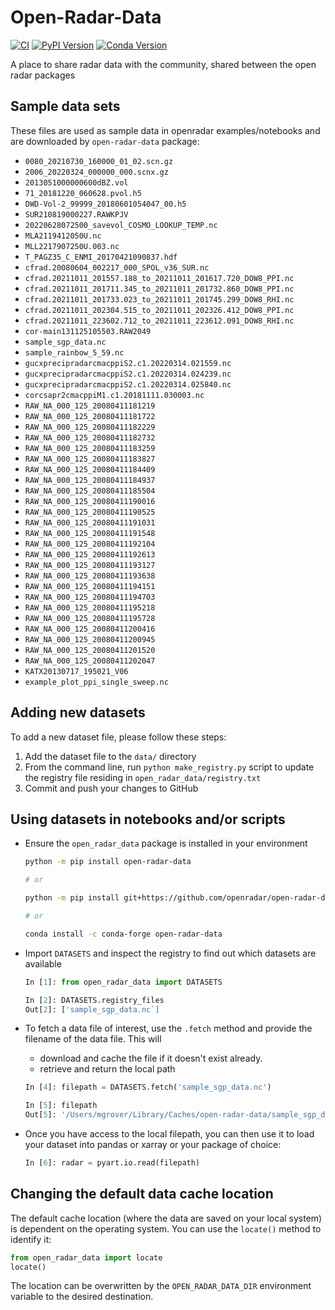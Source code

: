 # Open-Radar-Data
[![CI](https://github.com/openradar/open-radar-data/actions/workflows/ci.yaml/badge.svg)](https://github.com/openradar/open-radar-data/actions/workflows/ci.yaml)
[![PyPI Version](https://img.shields.io/pypi/v/open-radar-data.svg)](https://pypi.python.org/pypi/open-radar-data)
[![Conda Version](https://img.shields.io/conda/vn/conda-forge/open-radar-data.svg)](https://anaconda.org/conda-forge/open-radar-data)

A place to share radar data with the community, shared between the open radar packages

## Sample data sets

These files are used as sample data in openradar examples/notebooks and are downloaded by `open-radar-data` package:

- `0080_20210730_160000_01_02.scn.gz`
- `2006_20220324_000000_000.scnx.gz`
- `2013051000000600dBZ.vol`
- `71_20181220_060628.pvol.h5`
- `DWD-Vol-2_99999_20180601054047_00.h5`
- `SUR210819000227.RAWKPJV`
- `20220628072500_savevol_COSMO_LOOKUP_TEMP.nc`
- `MLA2119412050U.nc`
- `MLL2217907250U.003.nc`
- `T_PAGZ35_C_ENMI_20170421090837.hdf`
- `cfrad.20080604_002217_000_SPOL_v36_SUR.nc`
- `cfrad.20211011_201557.188_to_20211011_201617.720_DOW8_PPI.nc` 
- `cfrad.20211011_201711.345_to_20211011_201732.860_DOW8_PPI.nc`
- `cfrad.20211011_201733.023_to_20211011_201745.299_DOW8_RHI.nc`
- `cfrad.20211011_202304.515_to_20211011_202326.412_DOW8_PPI.nc` 
- `cfrad.20211011_223602.712_to_20211011_223612.091_DOW8_RHI.nc`
- `cor-main131125105503.RAW2049`
- `sample_sgp_data.nc`
- `sample_rainbow_5_59.nc`
- `gucxprecipradarcmacppiS2.c1.20220314.021559.nc`
- `gucxprecipradarcmacppiS2.c1.20220314.024239.nc`
- `gucxprecipradarcmacppiS2.c1.20220314.025840.nc`
- `corcsapr2cmacppiM1.c1.20181111.030003.nc`
- `RAW_NA_000_125_20080411181219`
- `RAW_NA_000_125_20080411181722`
- `RAW_NA_000_125_20080411182229`
- `RAW_NA_000_125_20080411182732`
- `RAW_NA_000_125_20080411183259`
- `RAW_NA_000_125_20080411183827`
- `RAW_NA_000_125_20080411184409`
- `RAW_NA_000_125_20080411184937`
- `RAW_NA_000_125_20080411185504`
- `RAW_NA_000_125_20080411190016`
- `RAW_NA_000_125_20080411190525`
- `RAW_NA_000_125_20080411191031`
- `RAW_NA_000_125_20080411191548`
- `RAW_NA_000_125_20080411192104`
- `RAW_NA_000_125_20080411192613`
- `RAW_NA_000_125_20080411193127`
- `RAW_NA_000_125_20080411193638`
- `RAW_NA_000_125_20080411194151`
- `RAW_NA_000_125_20080411194703`
- `RAW_NA_000_125_20080411195218`
- `RAW_NA_000_125_20080411195728`
- `RAW_NA_000_125_20080411200416`
- `RAW_NA_000_125_20080411200945`
- `RAW_NA_000_125_20080411201520`
- `RAW_NA_000_125_20080411202047`
- `KATX20130717_195021_V06`
- `example_plot_ppi_single_sweep.nc`

## Adding new datasets

To add a new dataset file, please follow these steps:

1. Add the dataset file to the `data/` directory
2. From the command line, run `python make_registry.py` script to update the registry file residing in `open_radar_data/registry.txt`
3. Commit and push your changes to GitHub

## Using datasets in notebooks and/or scripts

- Ensure the `open_radar_data` package is installed in your environment

  ```bash
  python -m pip install open-radar-data

  # or

  python -m pip install git+https://github.com/openradar/open-radar-data

  # or

  conda install -c conda-forge open-radar-data
  ```

- Import `DATASETS` and inspect the registry to find out which datasets are available

  ```python
  In [1]: from open_radar_data import DATASETS

  In [2]: DATASETS.registry_files
  Out[2]: ['sample_sgp_data.nc`]
  ```

- To fetch a data file of interest, use the `.fetch` method and provide the filename of the data file. This will

  - download and cache the file if it doesn't exist already.
  - retrieve and return the local path

  ```python
  In [4]: filepath = DATASETS.fetch('sample_sgp_data.nc')

  In [5]: filepath
  Out[5]: '/Users/mgrover/Library/Caches/open-radar-data/sample_sgp_data.nc'
  ```

- Once you have access to the local filepath, you can then use it to load your dataset into pandas or xarray or your package of choice:

  ```python
  In [6]: radar = pyart.io.read(filepath)
  ```

## Changing the default data cache location

The default cache location (where the data are saved on your local system) is dependent on the operating system. You can use the `locate()` method to identify it:

```python
from open_radar_data import locate
locate()
```

The location can be overwritten by the `OPEN_RADAR_DATA_DIR` environment
variable to the desired destination.
